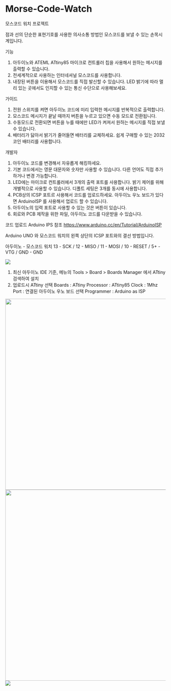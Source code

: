 # Morse-Code-Watch
모스코드 워치 프로젝트

점과 선의 단순한 표현기호를 사용한 의사소통 방법인 모스코드를 보낼 수 있는 손목시계입니다.

기능
1. 아두이노와 ATEML ATtiny85 마이크로 컨트롤러 칩을 사용해서 원하는 메시지를 출력할 수 있습니다.
2. 전세계적으로 사용하는 인터네셔널 모스코드를 사용합니다.
3. 내장된 버튼을 이용해서 모스코드를 직접 발신할 수 있습니다. LED 밝기에 따라 멀리 있는 곳에서도 인지할 수 있는 통신 수단으로 사용해보세요.

가이드
1. 전원 스위치를 켜면 아두이노 코드에 미리 입력한 메시지를 반복적으로 출력합니다.
2. 모스코드 메시지가 끝날 때까지 버튼을 누르고 있으면 수동 모드로 전환됩니다.
3. 수동모드로 전환되면 버튼을 누를 때에만 LED가 켜져서 원하는 메시지를 직접 보낼 수 있습니다.
4. 배터리가 닳아서 밝기가 줄어들면 배터리를 교체하세요. 쉽게 구매할 수 있는 2032 코인 배터리를 사용합니다.

개발자
1. 아두이노 코드를 변경해서 자유롭게 해킹하세요.
2. 기본 코드에서는 영문 대문자와 숫자만 사용할 수 있습니다. 다른 언어도 직접 추가하거나 변경 가능합니다.
3. LED에는 마이크로 컨트롤러에서 3개의 출력 포트를 사용합니다. 밝기 제어를 위해 개별적으로 사용할 수 있습니다. 디폴트 세팅은 3개를 동시에 사용합니다.
4. PCB상의 ICSP 포트르 사용해서 코드를 업로드하세요. 아두이노 우노 보드가 있다면 ArduinoISP 를 사용해서 업로드 할 수 있습니다.
5. 아두이노의 입력 포트로 사용할 수 있는 것은 버튼이 있습니다.
6. 회로와 PCB 제작을 위한 파일, 아두이노 코드를 다운받을 수 있습니다.

코드 업로드
Arduino IPS 참조
https://www.arduino.cc/en/Tutorial/ArduinoISP

Arduino UNO 와 모스코드 워치의 왼쪽 상단의 ICSP 포트와의 결선 방법입니다.

아두이노 - 모스코드 워치
13 - SCK /
12 - MISO /
11 - MOSI /
10 - RESET /
5+ - VTG /
GND - GND 

<img src=https://www.arduino.cc/en/uploads/Tutorial/ISP.png>
  
  
  
1. 최신 아두이노 IDE 기준, 메뉴의 Tools > Board > Boards Manager 에서 ATtiny 검색하여 설치
2. 업로드시 ATtiny 선택
Boards : ATtiny
Processor : ATtiny85
Clock : 1Mhz
Port : 연결된 아두이노 우노 보드 선택
Programmer : Arduino as ISP



<img src=http://ringjoon.dothome.co.kr/morse_code_watch_01.jpg width=600>
<img src=http://ringjoon.dothome.co.kr/morse_code_watch_02.jpg width=600>
<img src=http://ringjoon.dothome.co.kr/morse_code.jpg>

